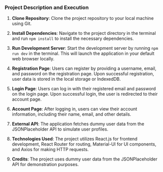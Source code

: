 ### Project Description and Execution

1. **Clone Repository**: Clone the project repository to your local machine using Git.

2. **Install Dependencies**: Navigate to the project directory in the terminal and run `npm install` to install the necessary dependencies.

3. **Run Development Server**: Start the development server by running `npm run dev` in the terminal. This will launch the application in your default web browser locally.

4. **Registration Page**: Users can register by providing a username, email, and password on the registration page. Upon successful registration, user data is stored in the local storage or IndexedDB.

5. **Login Page**: Users can log in with their registered email and password on the login page. Upon successful login, the user is redirected to their account page.

6. **Account Page**: After logging in, users can view their account information, including their name, email, and other details.

7. **External API**: The application fetches dummy user data from the JSONPlaceholder API to simulate user profiles.

8. **Technologies Used**: The project utilizes React.js for frontend development, React Router for routing, Material-UI for UI components, and Axios for making HTTP requests.

9. **Credits**: The project uses dummy user data from the JSONPlaceholder API for demonstration purposes.
